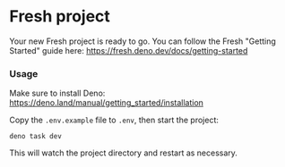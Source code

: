 # Fresh project

Your new Fresh project is ready to go. You can follow the Fresh "Getting
Started" guide here: https://fresh.deno.dev/docs/getting-started

### Usage

Make sure to install Deno: https://deno.land/manual/getting_started/installation

Copy the `.env.example` file to `.env`, then start the project:

```
deno task dev
```

This will watch the project directory and restart as necessary.
